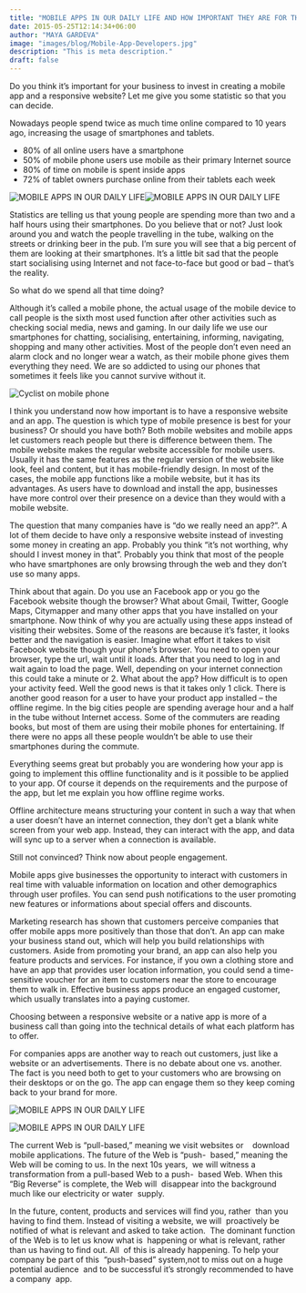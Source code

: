 ```yaml
---
title: "MOBILE APPS IN OUR DAILY LIFE AND HOW IMPORTANT THEY ARE FOR THE BUSINESS"
date: 2015-05-25T12:14:34+06:00
author: "MAYA GARDEVA"
image: "images/blog/Mobile-App-Developers.jpg"
description: "This is meta description."
draft: false
---
```


Do you think it’s important for your business to invest in creating a mobile app and a responsive website? Let me give you some statistic so that you can decide.

Nowadays people spend twice as much time online compared to 10 years ago, increasing the usage of smartphones and tablets.

- 80% of all online users have a smartphone
- 50% of mobile phone users use mobile as their primary Internet source
- 80% of time on mobile is spent inside apps
- 72% of tablet owners purchase online from their tablets each week

![MOBILE APPS IN OUR DAILY LIFE](/images/blog/Mobile-stats-vs-desktop-users-global-550x405.png)![MOBILE APPS IN OUR DAILY LIFE](/images/blog/Figure_1_web.png)

Statistics are telling us that young people are spending more than two and a half hours using their smartphones. Do you believe that or not? Just look around you and watch the people travelling in the tube, walking on the streets or drinking beer in the pub. I’m sure you will see that a big percent of them are looking at their smartphones. It’s a little bit sad that the people start socialising using Internet and not face-to-face but good or bad – that’s the reality.

So what do we spend all that time doing?

Although it’s called a mobile phone, the actual usage of the mobile device to call people is the sixth most used function after other activities such as checking social media, news and gaming. In our daily life we use our smartphones for chatting, socialising, entertaining, informing, navigating, shopping and many other activities. Most of the people don’t even need an alarm clock and no longer wear a watch, as their mobile phone gives them everything they need. We are so addicted to using our phones that sometimes it feels like you cannot survive without it.

![Cyclist on mobile phone](/images/blog/Hamhung_cyclist.jpg)

I think you understand now how important is to have a responsive website and an app. The question is which type of mobile presence is best for your business? Or should you have both? Both mobile websites and mobile apps let customers reach people but there is difference between them. The mobile website makes the regular website accessible for mobile users. Usually it has the same features as the regular version of the website like look, feel and content, but it has mobile-friendly design. In most of the cases, the mobile app functions like a mobile website, but it has its advantages. As users have to download and install the app, businesses have more control over their presence on a device than they would with a mobile website.

The question that many companies have is “do we really need an app?”. A lot of them decide to have only a responsive website instead of investing some money in creating an app. Probably you think “it’s not worthing, why should I invest money in that”. Probably you think that most of the people who have smartphones are only browsing through the web and they don’t use so many apps.

Think about that again. Do you use an Facebook app or you go the Facebook website though the browser? What about Gmail, Twitter, Google Maps, Citymapper and many other apps that you have installed on your smartphone. Now think of why you are actually using these apps instead of visiting their websites. Some of the reasons are because it’s faster, it looks better and the navigation is easier. Imagine what effort it takes to visit Facebook website though your phone’s browser. You need to open your browser, type the url, wait until it loads. After that you need to log in and wait again to load the page. Well, depending on your internet connection this could take a minute or 2\. What about the app? How difficult is to open your activity feed. Well the good news is that it takes only 1 click. There is another good reason for a user to have your product app installed – the offline regime. In the big cities people are spending average hour and a half in the tube without Internet access. Some of the commuters are reading books, but most of them are using their mobile phones for entertaining. If there were no apps all these people wouldn’t be able to use their smartphones during the commute.

Everything seems great but probably you are wondering how your app is going to implement this offline functionality and is it possible to be applied to your app. Of course it depends on the requirements and the purpose of the app, but let me explain you how offline regime works.

Offline architecture means structuring your content in such a way that when a user doesn’t have an internet connection, they don’t get a blank white screen from your web app. Instead, they can interact with the app, and data will sync up to a server when a connection is available.

Still not convinced? Think now about people engagement.

Mobile apps give businesses the opportunity to interact with customers in real time with valuable information on location and other demographics through user profiles. You can send push notifications to the user promoting new features or informations about special offers and discounts.

Marketing research has shown that customers perceive companies that offer mobile apps more positively than those that don’t. An app can make your business stand out, which will help you build relationships with customers. Aside from promoting your brand, an app can also help you feature products and services. For instance, if you own a clothing store and have an app that provides user location information, you could send a time-sensitive voucher for an item to customers near the store to encourage them to walk in. Effective business apps produce an engaged customer, which usually translates into a paying customer.

Choosing between a responsive website or a native app is more of a business call than going into the technical details of what each platform has to offer.

For companies apps are another way to reach out customers, just like a website or an advertisements. There is no debate about one vs. another. The fact is you need both to get to your customers who are browsing on their desktops or on the go. The app can engage them so they keep coming back to your brand for more.

![MOBILE APPS IN OUR DAILY LIFE](/images/blog/3dc45aa.jpg)

![MOBILE APPS IN OUR DAILY LIFE](/images/blog/mob.png)

The current Web is “pull-based,” meaning we visit websites or    download mobile applications. The future of the Web is “push-  based,” meaning the Web will be coming to us. In the next 10s years,  we will witness a transformation from a pull-based Web to a push-  based Web. When this “Big Reverse” is complete, the Web will  disappear into the background much like our electricity or water  supply.

In the future, content, products and services will find you, rather  than you having to find them. Instead of visiting a website, we will  proactively be notified of what is relevant and asked to take action.  The dominant function of the Web is to let us know what is  happening or what is relevant, rather than us having to find out. All  of this is already happening. To help your company be part of this  “push-based” system,not to miss out on a huge potential audience  and to be successful it’s strongly recommended to have a company  app.
